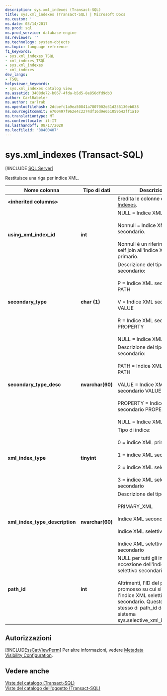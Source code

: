 ```yaml
---
description: sys.xml_indexes (Transact-SQL)
title: sys.xml_indexes (Transact-SQL) | Microsoft Docs
ms.custom: ''
ms.date: 03/14/2017
ms.prod: sql
ms.prod_service: database-engine
ms.reviewer: ''
ms.technology: system-objects
ms.topic: language-reference
f1_keywords:
- sys.xml_indexes_TSQL
- xml_indexes_TSQL
- sys.xml_indexes
- xml_indexes
dev_langs:
- TSQL
helpviewer_keywords:
- sys.xml_indexes catalog view
ms.assetid: 3408de72-b067-4fda-b5d5-8e856dfd9db3
author: CarlRabeler
ms.author: carlrab
ms.openlocfilehash: 2dcbefc1a9ea50841a7807002e31d236130eb038
ms.sourcegitcommit: e700497f962e4c2274df16d9e651059b42ff1a10
ms.translationtype: MT
ms.contentlocale: it-IT
ms.lasthandoff: 08/17/2020
ms.locfileid: "88400407"
---
```

# <a name="sysxml_indexes-transact-sql"></a>sys.xml_indexes (Transact-SQL)
[!INCLUDE [SQL Server](../../includes/applies-to-version/sqlserver.md)]

  Restituisce una riga per indice XML.  
  
|Nome colonna|Tipo di dati|Descrizione|  
|-----------------|---------------|-----------------|  
|**\<inherited columns>**||Eredita le colonne da [sys. Indexes](../../relational-databases/system-catalog-views/sys-indexes-transact-sql.md).|  
|**using_xml_index_id**|**int**|NULL = Indice XML primario.<br /><br /> Nonnull = Indice XML secondario.<br /><br /> Nonnull è un riferimento di tipo self join all'indice XML primario.|  
|**secondary_type**|**char (1)**|Descrizione del tipo di indice secondario:<br /><br /> P = Indice XML secondario PATH<br /><br /> V = Indice XML secondario VALUE<br /><br /> R = Indice XML secondario PROPERTY<br /><br /> NULL = Indice XML primario|  
|**secondary_type_desc**|**nvarchar(60)**|Descrizione del tipo di indice secondario:<br /><br /> PATH = Indice XML secondario PATH<br /><br /> VALUE = Indice XML secondario VALUE<br /><br /> PROPERTY = Indice XML secondario PROPERTY<br /><br /> NULL = Indice XML primario|  
|**xml_index_type**|**tinyint**|Tipo di indice:<br /><br /> 0 = indice XML primario<br /><br /> 1 = indice XML secondario<br /><br /> 2 = indice XML selettivo<br /><br /> 3 = indice XML selettivo secondario|  
|**xml_index_type_description**|**nvarchar(60)**|Descrizione del tipo di indice:<br /><br /> PRIMARY_XML<br /><br /> Indice XML secondario<br /><br /> Indice XML selettivo<br /><br /> Indice XML selettivo secondario|  
|**path_id**|**int**|NULL per tutti gli indici XML ad eccezione dell'indice XML selettivo secondario.<br /><br /> Altrimenti, l'ID del percorso promosso su cui si basa l'indice XML selettivo secondario. Questo valore è lo stesso di path_id della vista di sistema sys.selective_xml_index_paths.|  
  
## <a name="permissions"></a>Autorizzazioni  
 [!INCLUDE[ssCatViewPerm](../../includes/sscatviewperm-md.md)] Per altre informazioni, vedere [Metadata Visibility Configuration](../../relational-databases/security/metadata-visibility-configuration.md).  
  
## <a name="see-also"></a>Vedere anche  
 [Viste del catalogo &#40;Transact-SQL&#41;](../../relational-databases/system-catalog-views/catalog-views-transact-sql.md)   
 [Viste del catalogo dell'oggetto &#40;Transact-SQL&#41;](../../relational-databases/system-catalog-views/object-catalog-views-transact-sql.md)  
  
  
